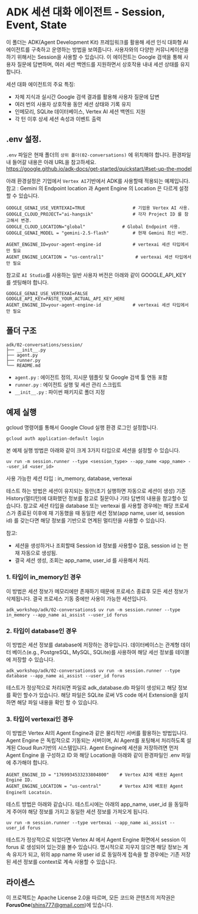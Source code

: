 # ADK 세션 대화 에이전트 - Session, Event, State

이 폴더는 ADK(Agent Development Kit) 프레임워크를 활용해 세션 인식 대화형 AI 에이전트를 구축하고 운영하는 방법을 보여줍니다. 사용자와의 다양한 커뮤니케이션을 하기 위해서는 Session을 사용할 수 있습니다. 이 에이전트는 Google 검색을 통해 사용자 질문에 답변하며, 여러 세션 백엔드를 지원하면서 상호작용 내내 세션 상태를 유지합니다. 

세션 대화 에이전트의 주요 특징:
- 자체 지식과 실시간 Google 검색 결과를 활용해 사용자 질문에 답변
- 여러 번의 사용자 상호작용 동안 세션 상태와 기록 유지
- 인메모리, SQLite 데이터베이스, Vertex AI 세션 백엔드 지원
- 각 턴 이후 상세 세션 속성과 이벤트 출력

## .env 설정.

`.env` 파일은 현재 폴더의 `상위 폴더(02-conversations)` 에 위치해야 합니다.  환경파일내 들어갈 내용은 아래 URL을 참고하세요.    
https://google.github.io/adk-docs/get-started/quickstart/#set-up-the-model 

아래 환경설정은 기업에서 `Vertex AI`기반에서 ADK를 사용할때 적용되는 예제입니다.    
참고 : Gemini 의 Endpoint location 과 Agent Engine 의 Location 은 다르게 설정할 수 있습니다. 

```
GOOGLE_GENAI_USE_VERTEXAI=TRUE                  # 기업용 Vertex AI 사용.
GOOGLE_CLOUD_PROJECT="ai-hangsik"               # 각자 Project ID 를 참고해서 변경.
GOOGLE_CLOUD_LOCATION="global"              # Global Endpoint 사용.
GOOGLE_GENAI_MODEL = "gemini-2.5-flash"         # 현재 Gemini 최신 버전.

AGENT_ENGINE_ID=your-agent-engine-id            # vertexai 세션 타입에서만 필요
AGENT_ENGINE_LOCATION = "us-central1"            # vertexai 세션 타입에서만 필요

```

참고로 `AI Studio`를 사용하는 일반 사용자 버전은 아래와 같이 GOOGLE_API_KEY 를 셋팅해야 합니다.  

```
GOOGLE_GENAI_USE_VERTEXAI=FALSE
GOOGLE_API_KEY=PASTE_YOUR_ACTUAL_API_KEY_HERE
AGENT_ENGINE_ID=your-agent-engine-id            # vertexai 세션 타입에서만 필요
```



## 폴더 구조

```
adk/02-conversations/session/
├── __init__.py
├── agent.py
├── runner.py
└── README.md
```

- `agent.py` : 에이전트 정의, 지시문 템플릿 및 Google 검색 툴 연동 포함
- `runner.py` : 에이전트 실행 및 세션 관리 스크립트
- `__init__.py` :  파이썬 패키지로 폴더 지정

## 예제 실행

gcloud 명령어를 통해서 Google Cloud 실행 환경 로그인 설정합니다.

```
gcloud auth application-default login
```

본 예제 실행 방법은 아래와 같이 크게 3가지 타입으로 세션을 설정할 수 있습니다. 

```
uv run -m session.runner --type <session_type> --app_name <app_name> --user_id <user_id>
```
사용 가능한 세션 타입 : in_memory, database, vertexai

테스트 하는 방법은 세션이 유지되는 동안(초기 실행하면 자동으로 세션이 생성) 기존 History(멀티턴)에 대화했던 정보를 참고로 질문이나 기타 답변의 내용을 참고할수 있습니다.
참고로 세션 타입을 database 또는 vertexai 를 사용할 경우에는 해당 프로세스가 종료된 이후에 재 기동했을 때 동일한 세션 정보(app name, user id, session id) 를 갖는다면 해당 정보를 기반으로 연계된 멀티턴을 사용할 수 있습니다.

참고:  
* 세션을 생성하거나 조회할때 Session id 정보를 사용할수 없음, session id 는 현재 자동으로 생성됨.
* 결국 세션 생성, 조회는 app_name, user_id 를 사용해서 처리.

### 1. 타입이 in_memory인 경우

이 방법은 세션 정보가 메모리에만 존재하기 때문에 프로세스 종료후 모든 세션 정보가 삭제됩니다.
결국 프로세스 기동 중에만 사용이 가능한 세션입니다. 

```
adk_workshop/adk/02-conversations$ uv run -m session.runner --type in_memory --app_name ai_assist --user_id forus
```
### 2. 타입이 database인 경우

이 방법은 세션 정보를 database에 저장하는 경우입니다. 
데이터베이스는 관계형 데이터 베이스(e.g., PostgreSQL, MySQL, SQLite)를 사용하여 해당 세선 정보를 테이블에 저장할 수 있습니다.

```
adk_workshop/adk/02-conversations$ uv run -m session.runner --type database --app_name ai_assist --user_id forus
```
테스트가 정상적으로 처리되면 파일로 adk_database.db 파일이 생성되고 해당 정보를 확인 할수가 있습니다. 해당 파일은 SQLite 로써 VS code 에서 Extension을 설치하면 해당 파일 내용을 확인 할 수 있습니다.

### 3. 타입이 vertexai인 경우

이 방법은 Vertex AI의 Agent Engine과 같은 물리적인 서버를 활용하는 방법입니다. 
Agent Engine 은 독립적으로 기동되는 서버이며, AI Agent를 포팅해서 처리하도록 설계된 Cloud Run기반의 시스템입니다. 
Agent Engine에 세션을 저장하려면 먼저 Agent Engine 을 구성하고 ID 와 해당 Location을 아래와 같이 환경파일인 .env 파일에 추가해야 합니다.

```
AGENT_ENGINE_ID = "1769934533233804800"    # Vertex AI에 배포된 Agent Engine ID.
AGENT_ENGINE_LOCATION = "us-central"       # Vertex AI에 배포된 Agent Engine의 Locatoin.

```

테스트 방법은 아래와 같습니다. 테스트시에는 아래의 app_name, user_id 을 동일하게 주어야 해당 정보를 가지고 동일한 세션 정보를 가져오게 됩니다.

```
uv run -m session.runner --type vertexai --app_name ai_assist --user_id forus

```
테스트가 정상적으로 되었다면 Vertex AI 에서 Agent Engine 화면에서 session 이 forus 로 생성되어 있는것을 볼수 있습니다. 명시적으로 지우지 않으면 해당 정보는 계속 유지가 되고, 위의 app name 와 user id 로 동일하게 접속을 할 경우에는 기존 저장된 세션 정보를 context로 계속 사용할 수 있습니다. 


## 라이센스
이 프로젝트는 Apache License 2.0을 따르며, 모든 코드와 콘텐츠의 저작권은 **ForusOne**(shins777@gmail.com)에 있습니다.
